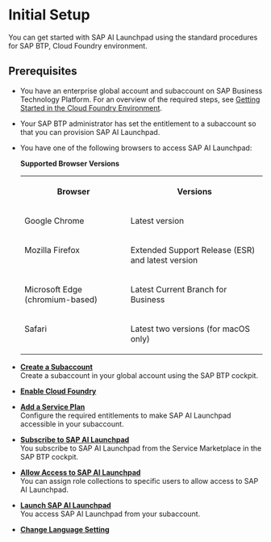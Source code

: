 <!-- loio5d8adb6f43ea4eeca97c9a2b2bb93c6b -->

# Initial Setup

You can get started with SAP AI Launchpad using the standard procedures for SAP BTP, Cloud Foundry environment.



<a name="loio5d8adb6f43ea4eeca97c9a2b2bb93c6b__section_jnw_gbj_snb"/>

## Prerequisites

-   You have an enterprise global account and subaccount on SAP Business Technology Platform. For an overview of the required steps, see [Getting Started in the Cloud Foundry Environment](https://help.sap.com/viewer/65de2977205c403bbc107264b8eccf4b/Cloud/en-US/b328cc89ea14484d9655b8cfb8efb508.html).

-   Your SAP BTP administrator has set the entitlement to a subaccount so that you can provision SAP AI Launchpad.

-   You have one of the following browsers to access SAP AI Launchpad:

    **Supported Browser Versions**


    <table>
    <tr>
    <th valign="top">

    Browser
    
    </th>
    <th valign="top">

    Versions
    
    </th>
    </tr>
    <tr>
    <td valign="top">
    
    Google Chrome
    
    </td>
    <td valign="top">
    
    Latest version
    
    </td>
    </tr>
    <tr>
    <td valign="top">
    
    Mozilla Firefox
    
    </td>
    <td valign="top">
    
    Extended Support Release \(ESR\) and latest version
    
    </td>
    </tr>
    <tr>
    <td valign="top">
    
    Microsoft Edge \(chromium-based\) 
    
    </td>
    <td valign="top">
    
    Latest Current Branch for Business
    
    </td>
    </tr>
    <tr>
    <td valign="top">
    
    Safari
    
    </td>
    <td valign="top">
    
    Latest two versions \(for macOS only\)
    
    </td>
    </tr>
    </table>
    

-   **[Create a Subaccount](create-a-subaccount-fdab88e.md "Create a subaccount in your global account using the SAP BTP
                                    cockpit.")**  
Create a subaccount in your global account using the SAP BTP cockpit.
-   **[Enable Cloud Foundry](enable-cloud-foundry-cf0d5d2.md "")**  

-   **[Add a Service Plan](add-a-service-plan-9a8b7f2.md "Configure the required entitlements to make SAP AI Launchpad accessible in
		your subaccount.")**  
Configure the required entitlements to make SAP AI Launchpad accessible in your subaccount.
-   **[Subscribe to SAP AI Launchpad](subscribe-to-sap-ai-launchpad-30eea89.md "You subscribe to SAP AI Launchpad from the
		Service Marketplace in the SAP BTP
                                    cockpit.")**  
You subscribe to SAP AI Launchpad from the Service Marketplace in the SAP BTP cockpit.
-   **[Allow Access to SAP AI Launchpad](allow-access-to-sap-ai-launchpad-8c84776.md "You can assign role collections to specific users to allow access to SAP AI Launchpad.")**  
You can assign role collections to specific users to allow access to SAP AI Launchpad.
-   **[Launch SAP AI Launchpad](launch-sap-ai-launchpad-cea3f3b.md "You access SAP AI Launchpad from your
		subaccount.")**  
You access SAP AI Launchpad from your subaccount.
-   **[Change Language Setting](change-language-setting-85a79eb.md "")**  


